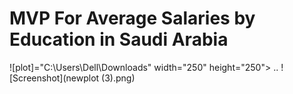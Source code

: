 # MVP For Average Salaries by Education in Saudi Arabia 

![plot]="C:\Users\Dell\Downloads"  width="250" height="250"> 
..
![Screenshot](newplot (3).png)
